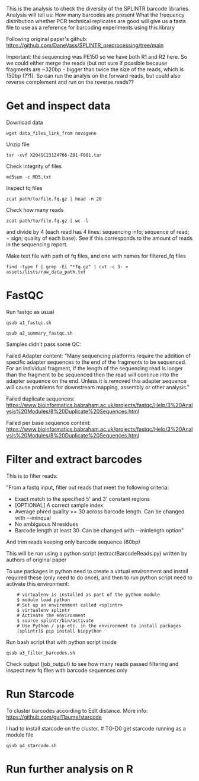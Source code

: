 This is the analysis to check the diversity of the SPLINTR barcode libraries. Analysis will tell us:
How many barcodes are present
What the frequency distribution
whether PCR technical replicates are good
will give us a fasta file to use as a reference for barcoding experiments using this library

Following original paper's github: https://github.com/DaneVass/SPLINTR_preprocessing/tree/main

Important: the sequencing was PE150 so we have both R1 and R2 here. So we could either merge the reads (but not sure if possible because fragments are ~320bp - bigger than twice the size of the reads, which is 150bp (??)). So can run the analyis on the forward reads, but could also reverse complement and run on the reverse reads??

# Get and inspect data

Download data

    wget data_files_link_from novogene

Unzip file

    tar -xvf X204SC23124766-Z01-F001.tar

Check integrity of files

    md5sum -c MD5.txt

Inspect fq files

    zcat path/to/file.fq.gz | head -n 20

Check how many reads

    zcat path/to/file.fq.gz | wc -l

and divide by 4 (each read has 4 lines: sequencing info; sequence of read; + sign; quality of each base). See if this corresponds to the amount of reads in the sequencing report.

Make text file with path of fq files, and one with names for filtered_fq files

    find -type f | grep -Ei "*fq.gz" | cut -c 3- > assets/lists/raw_data_path.txt

# FastQC

Run fastqc as usual

    qsub a1_fastqc.sh

    qsub a2_summary_fastqc.sh

Samples didn't pass some QC:

Failed Adapter content: "Many sequencing platforms require the addition of specific adapter sequences to the end of the fragments to be sequenced. For an individual fragment, if the length of the sequencing read is longer than the fragment to be sequenced then the read will continue into the adapter sequence on the end. Unless it is removed this adapter sequence will cause problems for downstream mapping, assembly or other analysis."

Failed duplicate sequences: https://www.bioinformatics.babraham.ac.uk/projects/fastqc/Help/3%20Analysis%20Modules/8%20Duplicate%20Sequences.html

Failed per base sequence content: https://www.bioinformatics.babraham.ac.uk/projects/fastqc/Help/3%20Analysis%20Modules/8%20Duplicate%20Sequences.html

# Filter and extract barcodes

This is to filter reads: 

"From a fastq input, filter out reads that meet the following criteria:
- Exact match to the specified 5' and 3' constant regions
- [OPTIONAL] A correct sample index
- Average phred quality >= 30 across barcode length. Can be changed with --minqual
- No ambiguous N residues
- Barcode length at least 30. Can be changed with --minlength option"

And trim reads keeping only barcode sequence (60bp)

This will be run using a python script (extractBarcodeReads.py) written by authors of original paper

To use packages in python need to create a virtual environment and install required these (only need to do once), and then to run python script need to activate this environment:

        # virtualenv is installed as part of the python module
        $ module load python
        # Set up an environment called <splintr>
        $ virtualenv splintr
        # Activate the environment
        $ source splintr/bin/activate
        # Use Python / pip etc. in the environment to install packages
        (splintr)$ pip install biopython

Run bash script that with python script inside

    qsub a3_filter_barcodes.sh

Check output (job_output) to see how many reads passed filtering and inspect new fq files with barcode sequences only

# Run Starcode

To cluster barcodes according to Edit distance. More info: https://github.com/gui11aume/starcode

I had to install starcode on the cluster. # TO-D0 get starcode running as a module file

    qsub a4_starcode.sh

# Run further analysis on R